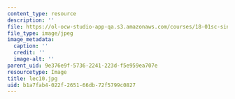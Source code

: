 ```yaml
---
content_type: resource
description: ''
file: https://ol-ocw-studio-app-qa.s3.amazonaws.com/courses/18-01sc-single-variable-calculus-fall-2010/b1a7fab4022f265166db72f5799c0827_lec10.jpg
file_type: image/jpeg
image_metadata:
  caption: ''
  credit: ''
  image-alt: ''
parent_uid: 9e376e9f-5736-2241-223d-f5e959ea707e
resourcetype: Image
title: lec10.jpg
uid: b1a7fab4-022f-2651-66db-72f5799c0827
---
```

